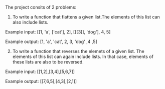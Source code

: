 The project consits of 2 problems:

1. To write a function that flattens a given list.The elements of this list can also include lists. 

  Example input: [[1, 'a', ['cat'], 2], [[[3]], 'dog'], 4, 5]
  
  Example output: [1, 'a', 'cat', 2, 3, 'dog' ,4 ,5]

2. To write a function that reverses the elemets of a given list. The elements of this list can again include lists. In that case, elements of these lists are also to be reversed.

  Example input: [[1,2],[3,4],[5,6,7]]
  
  Example output: [[7,6,5],[4,3],[2,1]]
